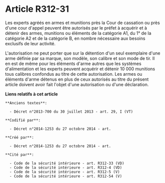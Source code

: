 # Article R312-31

Les experts agréés en armes et munitions près la Cour de cassation ou près d'une cour d'appel peuvent être autorisés par le
préfet à acquérir et à détenir des armes, munitions ou éléments de la catégorie A1, du 1° de la catégorie A2 et de la
catégorie B, en nombre nécessaire aux besoins exclusifs de leur activité.

L'autorisation ne peut porter que sur la détention d'un seul exemplaire d'une arme définie par sa marque, son modèle, son
calibre et son mode de tir. Il en est de même pour les éléments d'arme autres que les systèmes d'alimentation et les experts
peuvent acquérir et détenir 10 000 munitions tous calibres confondus au titre de cette autorisation. Les armes ou éléments
d'arme détenus en plus de ceux autorisés au titre du présent article doivent avoir fait l'objet d'une autorisation ou d'une
déclaration.

**Liens relatifs à cet article**

	**Anciens textes**:

	  - Décret n°2013-700 du 30 juillet 2013 - art. 29, I (VT)

	**Codifié par**:

	  - Décret n°2014-1253 du 27 octobre 2014 - art.

	**Créé par**:

	  - Décret n°2014-1253 du 27 octobre 2014 - art.

	**Cité par**:

	  - Code de la sécurité intérieure - art. R312-33 (VD)
	  - Code de la sécurité intérieure - art. R312-4 (VD)
	  - Code de la sécurité intérieure - art. R312-5 (V)
	  - Code de la sécurité intérieure - art. R312-54 (V)
